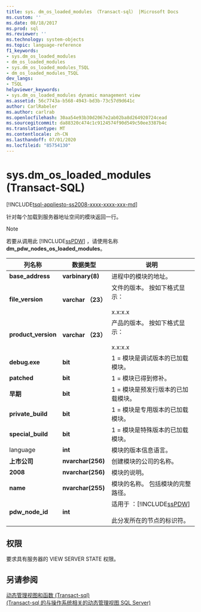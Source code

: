 ```yaml
---
title: sys. dm_os_loaded_modules （Transact-sql） |Microsoft Docs
ms.custom: ''
ms.date: 08/18/2017
ms.prod: sql
ms.reviewer: ''
ms.technology: system-objects
ms.topic: language-reference
f1_keywords:
- sys.dm_os_loaded_modules
- dm_os_loaded_modules
- sys.dm_os_loaded_modules_TSQL
- dm_os_loaded_modules_TSQL
dev_langs:
- TSQL
helpviewer_keywords:
- sys.dm_os_loaded_modules dynamic management view
ms.assetid: 56c7743a-b568-4943-bd3b-73c57d9d641c
author: CarlRabeler
ms.author: carlrab
ms.openlocfilehash: 30aa54e93b30d2067e2ab02ba8d264920724cead
ms.sourcegitcommit: da88320c474c1c9124574f90d549c50ee3387b4c
ms.translationtype: MT
ms.contentlocale: zh-CN
ms.lasthandoff: 07/01/2020
ms.locfileid: "85754130"
---
```

# <a name="sysdm_os_loaded_modules-transact-sql"></a>sys.dm_os_loaded_modules (Transact-SQL)
[!INCLUDE[tsql-appliesto-ss2008-xxxx-xxxx-xxx-md](../../includes/applies-to-version/sqlserver.md)]

  针对每个加载到服务器地址空间的模块返回一行。  
  
> [!NOTE]  
>  若要从调用此 [!INCLUDE[ssPDW](../../includes/sspdw-md.md)] ，请使用名称**dm_pdw_nodes_os_loaded_modules**。  
  
|列名称|数据类型|说明|  
|-----------------|---------------|-----------------|  
|**base_address**|**varbinary(8)**|进程中的模块的地址。|  
|**file_version**|**varchar （23）**|文件的版本。 按如下格式显示：<br /><br /> x.x:x.x|  
|**product_version**|**varchar （23）**|产品的版本。 按如下格式显示：<br /><br /> x.x:x.x|  
|**debug.exe**|**bit**|1 = 模块是调试版本的已加载模块。|  
|**patched**|**bit**|1 = 模块已得到修补。|  
|**早期**|**bit**|1 = 模块是预发行版本的已加载模块。|  
|**private_build**|**bit**|1 = 模块是专用版本的已加载模块。|  
|**special_build**|**bit**|1 = 模块是特殊版本的已加载模块。|  
|language|**int**|模块的版本信息语言。|  
|**上市公司**|**nvarchar(256)**|创建模块的公司的名称。|  
|**2008**|**nvarchar(256)**|模块的说明。|  
|**name**|**nvarchar(255)**|模块的名称。 包括模块的完整路径。|  
|**pdw_node_id**|**int**|适用于  ：[!INCLUDE[ssPDW](../../includes/sspdw-md.md)]<br /><br /> 此分发所在的节点的标识符。|  
  
## <a name="permissions"></a>权限  
 要求具有服务器的 VIEW SERVER STATE 权限。  
  
## <a name="see-also"></a>另请参阅  
 [动态管理视图和函数 &#40;Transact-sql&#41;](~/relational-databases/system-dynamic-management-views/system-dynamic-management-views.md)   
 [&#40;Transact-sql 的与操作系统相关的动态管理视图 SQL Server&#41;](../../relational-databases/system-dynamic-management-views/sql-server-operating-system-related-dynamic-management-views-transact-sql.md)  
  
  
